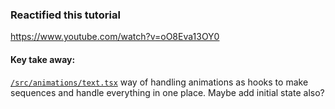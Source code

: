 ### Reactified this tutorial
https://www.youtube.com/watch?v=oO8Eva13OY0

#### Key take away:
[`/src/animations/text.tsx`](https://github.com/Raigato/awwards-worthy-react/blob/master/src/animations/text.tsx) way of handling animations as hooks to make sequences and handle everything in one place. Maybe add initial state also?
